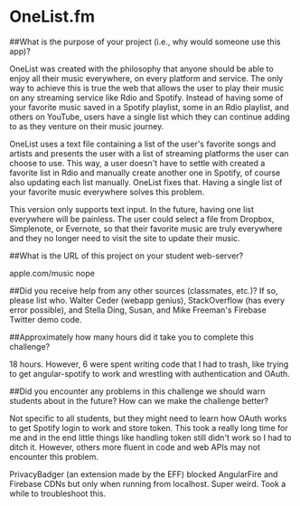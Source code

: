 # OneList.fm

##What is the purpose of your project (i.e., why would someone use this app)?

OneList was created with the philosophy that anyone should be able to enjoy all their music everywhere, on every platform and service. The only way to achieve this is true the web that allows the user to play their music on any streaming service like Rdio and Spotify. Instead of having some of your favorite music saved in a Spotify playlist, some in an Rdio playlist, and others on YouTube, users have a single list which they can continue adding to as they venture on their music journey.

OneList uses a text file containing a list of the user's favorite songs and artists and presents the user with a list of streaming platforms the user can choose to use. This way, a user doesn't have to settle with created a favorite list in Rdio and manually create another one in Spotify, of course also updating each list manually. OneList fixes that. Having a single list of your favorite music everywhere solves this problem.

This version only supports text input. In the future, having one list everywhere will be painless. The user could select a file from Dropbox, Simplenote, or Evernote, so that their favorite music are truly everywhere and they no longer need to visit the site to update their music.

##What is the URL of this project on your student web-server?

apple.com/music nope

##Did you receive help from any other sources (classmates, etc.)? If so, please list who.
Walter Ceder (webapp genius), StackOverflow (has every error possible), and Stella Ding, Susan, and Mike Freeman's Firebase Twitter demo code.

##Approximately how many hours did it take you to complete this challenge?

18 hours. However, 6 were spent writing code that I had to trash, like trying to get angular-spotify to work and wrestling with authentication and OAuth.

##Did you encounter any problems in this challenge we should warn students about in the future? How can we make the challenge better?

Not specific to all students, but they might need to learn how OAuth works to get Spotify login to work and store token. This took a really long time for me and in the end little things like handling token still didn't work so I had to ditch it. However, others more fluent in code and web APIs may not encounter this problem.

PrivacyBadger (an extension made by the EFF) blocked AngularFire and Firebase CDNs but only when running from localhost. Super weird. Took a while to troubleshoot this.
